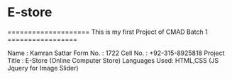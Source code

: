 # E-store


==================== This is my first Project of  CMAD Batch 1 =================


Name :                  Kamran Sattar
Form No. :              1722
Cell No. :              +92-315-8925818
Project Title :         E-Store (Online Computer Store)
Languages Used:         HTML,CSS (JS Jquery for Image Slider)
